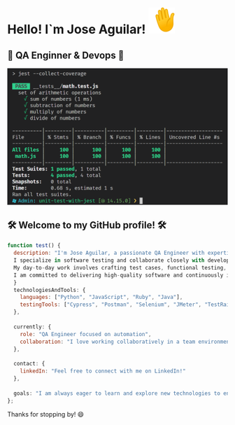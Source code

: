 
<h1>Hello! I`m Jose Aguilar! <img src="1f44b.gif" width="60"</h1>
<h2>🚀 QA Enginner & Devops 🚀</h2>
<img src="img_logo_github_repositori.png" height:200px; width:300px;>


<h2>🛠️ Welcome to my GitHub profile! 🛠️</h2>

```javascript
function test() {
  description: "I'm Jose Aguilar, a passionate QA Engineer with expertise in automation and a software developer. 
  I specialize in software testing and collaborate closely with development teams to ensure high-quality products.
  My day-to-day work involves crafting test cases, functional testing, regression testing, and automation.
  I am committed to delivering high-quality software and continuously improving processes.",
  }
  technologiesAndTools: {
    languages: ["Python", "JavaScript", "Ruby", "Java"],
    testingTools: ["Cypress", "Postman", "Selenium", "JMeter", "TestRail"]
  },
  
  currently: {
    role: "QA Engineer focused on automation",
    collaboration: "I love working collaboratively in a team environment"
  },
  
  contact: {
    linkedIn: "Feel free to connect with me on LinkedIn!"
  },
  
  goals: "I am always eager to learn and explore new technologies to enhance my skills and contribute more effectively to projects."
};
```
Thanks for stopping by! 😄

